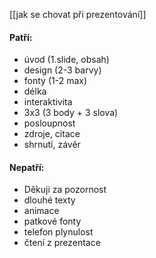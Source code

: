 [[jak se chovat při prezentování]]
#### **Patří:**
- úvod (1.slide, obsah)
- design (2-3 barvy)
- fonty (1-2 max)
- délka
- interaktivita
- 3x3 (3 body + 3 slova)
- posloupnost 
- zdroje, citace
- shrnutí, závěr

#### **Nepatří:**
- Děkuji za pozornost
- dlouhé texty 
- animace
- patkové fonty 
- telefon plynulost
- čtení z prezentace